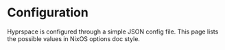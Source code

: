 # Configuration

Hyprspace is configured through a simple JSON config file. This page lists the possible values in NixOS options doc style.
